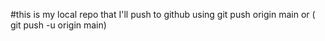 #this is my local repo that I'll push to github using git push origin main or ( git push -u origin main)